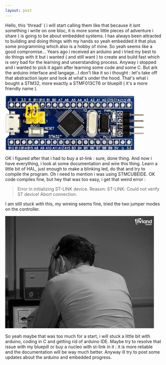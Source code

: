 ```yaml
---
layout: post
---
```


Hello, this 'thread' ( i will start calling them like that because it isnt something i write on one bloc, it is more some little pieces of adventure i share )
is going to be about embedded systems. I has always been attracted to building and doing things with my hands so yeah embedded it that plus some programming which also is a hobby of mine. So yeah seems like a good compromise... 
Years ago i received an arduino and i tried my best to do things with it but i wanted ( and still want ) to create and build fast which is very bad for the learning and unserstanding process. Anyway i stopped and i wanted to pick it again after learning some code and some C. But ark the arduino interface and langage...I don't like it so i thought : let's take off that abstraction layer and look at what's under the hood. That's what i bought a STM32, more exactly a STMF013CT6 or bluepill ( it's a more friendly name ).

![The bluepill](/assets/images/bluepill.png)

OK i figured after that i had to buy a st-link : sure, done thing. And now i have everything, i look at some documentation and wire this thing. Learn a little bit of HAL, just enough to make a blinking led, do that and try to compile the program. Oh i need to mention i was using STMCUBEIDE. OK code compiles fine, but hey that was too easy, i get that weird error :

>Error in initializing ST-LINK device.
>Reason: ST-LINK: Could not verify ST device! Abort connection.

I am still stuck with this, my wireing seems fine, tried the two jumper modes on the controller. 

![Enough](/assets/gifs/tired.gif)

So yeah maybe that was too much for a start, i will stuck a little bit with arduino, coding in C and getting rid of arduino IDE. Maybe try to resolve that issue with my bluepill or buy a nucleo with st-link in it : it is more reliable and the documentation will be way much better. 
Anyway ill try to post some updates about the arduino and embedded progress. 